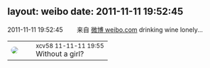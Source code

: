 layout: weibo
date: 2011-11-11 19:52:45
---
<meta name="referrer" content="no-referrer" />

2011-11-11 19:52:45  &nbsp;&nbsp;&nbsp;&nbsp;&nbsp;&nbsp; 来自 <a href="http://weibo.com/" rel="nofollow">微博 weibo.com</a>
drinking wine lonely... ​​​

<table style="width: 100%;">
  <tr>
    <td style="width: 40px;"><img style="border-radius:50%" src="https://tva2.sinaimg.cn/crop.0.0.180.180.50/40e9ea8djw1f4es3a5fupj20500503y9.jpg?KID=imgbed,tva&Expires=1624465133&ssig=6U61WxyuQD"></td>
    <td colspan="2"><small>xcv58 11-11-11 19:55</small><br/>Without a girl?</td>
  </tr>
</table>
